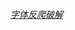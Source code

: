 ###### [字体反爬破解](https://github.com/taydy/knowledge/blob/master/crawler/%E5%AD%97%E4%BD%93%E5%8F%8D%E7%88%AC%E7%A0%B4%E8%A7%A3.md)

